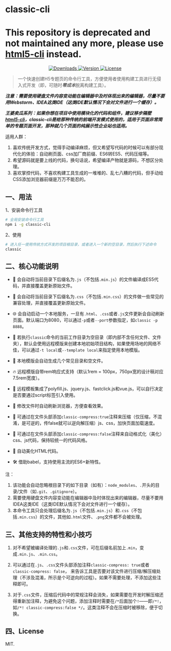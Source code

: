 # classic-cli

# **This repository is deprecated and not maintained any more, please use [html5-cli](https://github.com/Yakima-Teng/html5-cli) instead.**

<p align="center">
  <a href="https://npmcharts.com/compare/classic-cli?minimal=true">
    <img src="https://img.shields.io/npm/dm/classic-cli.svg" alt="Downloads">
  </a>
  <a href="https://www.npmjs.com/package/classic-cli">
    <img src="https://img.shields.io/npm/v/classic-cli.svg" alt="Version">
  </a>
  <a href="https://www.npmjs.com/package/classic-cli">
    <img src="https://img.shields.io/npm/l/classic-cli.svg" alt="License">
  </a>
</p>

> 一个快速创建H5专题页的命令行工具，方便使用者使用构建工具进行无侵入式开发（即，可随时***零成本***脱离构建工具）。

***注意：需要使用硬盘文件内容变动能在编辑器中及时体现出来的编辑器，尽量不要用Webstorm、IDEA这类IDE（这类IDE默认情况下会对文件进行一个缓存）。***

***王婆卖瓜系列：如果你想在项目中使用模块化的代码和组件，建议移步隔壁[html5-cli](https://github.com/Yakima-Teng/html5-cli)，classic-cli是给那种传统的前端开发模式使用的，适用于页面非常简单的专题页面开发，那种就几个页面的纯展示性企业站也适用。***

适用人群：

1. 喜欢传统开发方式，觉得手动编译麻烦，但又希望写代码的时候可以有部分现代化的体验：自动刷页面、css加厂商前缀、ES6转ES5、代码压缩等。
2. 希望源码就是要上线的代码，换句话说，希望编译产物就是源码，不想区分处理。
3. 喜欢掌控代码，不喜欢构建工具生成的一堆堆的、乱七八糟的代码，但手动给CSS添加浏览器前缀是万万不能忍的。

## 一、用法

1、安装命令行工具

```bash
# 全局安装命令行工具
npm i -g classic-cli
```

2、使用

```bash
# 进入任一使用传统方式开发的项目根目录，或者进入一个新的空目录，然后执行下述命令
classic
```

## 二、核心功能说明

* 🎄 会自动将当前目录下后缀名为`.js`（不包括`.min.js`）的文件编译成ES5代码，并直接覆盖更新原始文件。

* 📲 会自动将当前目录下后缀名为`.css`（不包括`.min.css`）的文件做一些常见的兼容处理，并直接覆盖更新原始文件。

* 🌐 会自动启动一个本地服务，一旦有`.html`、`.css`或者`.js`文件更新会自动刷新页面。默认端口为8080，可以通过`-p`或者`--port`参数指定，如`classic -p 8888`。

* 🙈 若执行`classic`命令的当前工作目录为空目录（即内部不含任何文件、文件夹），默认会使用远程模版来创建本地初始项目结构，如果使用场地的网络不佳，可以通过`-t local`或`--template local`来指定使用本地模版。

* 💪 本地模版会自动生成几个常见目录和空文件。

* 🔥 远程模版自带rem响应式支持（默认1rem = 100px，750px宽的设计稿对应7.5rem宽度）。

* 👫 远程模板集成了polyfill.js、jquery.js、fastclick.js和vue.js，可以自行决定是否要通过script标签引入使用。

* 🏇 修改文件时自动刷新浏览器，方便查看效果。

* 🏏 可通过在文件头部添加`classic-compress:true`注释来压缩（仅压缩，不混淆，是可逆的，传false就可以逆向解压缩）js、css，加快页面加载速度。

* 🚀 可通过在文件头部添加`classic-compress:false`注释来自动格式化（美化）css、js代码，保持较统一的代码风格。

* 🦊 自动美化HTML代码。

* 🛠 借助babel，支持使用主流的ES6+新特性。

注：

1. 该功能会自动忽略根目录下的如下目录（如有）：`node_modules`、`.`开头的目录/文件（如`.git`、`.gitignore`）。
2. 需要使用硬盘文件内容变动能在编辑器中及时体现出来的编辑器，尽量不要用IDEA这类IDE（这类IDE默认情况下会对文件进行一个缓存）。
3. 本命令工具只会处理后缀名为`.js`（不包括`.min.js`）和`.css`（不包括`.min.css`）的文件，其他如`.html`文件、`.png`文件都不会被处理。

## 三、其他支持的特性和小技巧

1. 对不希望被编译处理的`.js`和`.css`文件，可在后缀名前加上`.min`，变成`.min.js`、`.min.css`。

2. 可以通过在`.js`、`.css`文件头部添加注释`classic-compress: true`或者`classic-compress: false`，
来告诉工具是否要对该文件进行压缩/解压缩处理（不涉及混淆，所示是个可逆向的过程）。如果不需要处理，不添加这些注释即可。

3. 对于`.css`文件，压缩后代码中的常规注释会消失，如果需要在开发时解压缩还得重新加注释，为避免这个问题，添加注释时需要在`/*`后面加个`!`——即`/*!`，如`/*! classic-compress:false */`。这类注释不会在压缩时被移除，便于切换。

## 四、License

MIT.
